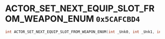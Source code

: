 # ACTOR_SET_NEXT_EQUIP_SLOT_FROM_WEAPON_ENUM `0x5CAFCBD4`

```cpp
int ACTOR_SET_NEXT_EQUIP_SLOT_FROM_WEAPON_ENUM(int _Unk0, int _Unk1, int _Unk2);
```